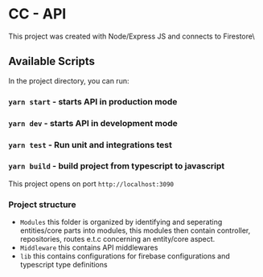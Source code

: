 # CC - API

This project was created with Node/Express JS and connects to Firestore\

## Available Scripts

In the project directory, you can run:

### `yarn start` - starts API in production mode
### `yarn dev` - starts API in development mode
### `yarn test` - Run unit and integrations test
### `yarn build` - build project from typescript to javascript

This project opens on port `http://localhost:3090`

### Project structure
- `Modules` this folder is organized by identifying and seperating entities/core parts into modules, this modules then contain controller, repositories, routes e.t.c concerning an entity/core aspect.
- `Middleware` this contains API middlewares
- `lib` this contains configurations for firebase configurations and typescript type definitions

